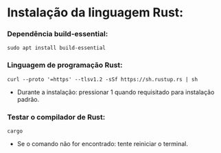 # Instalação da linguagem Rust:

### Dependência build-essential:
```
sudo apt install build-essential
```

### Linguagem de programação Rust:
```
curl --proto '=https' --tlsv1.2 -sSf https://sh.rustup.rs | sh
```
* Durante a instalação: pressionar 1 quando requisitado para instalação padrão.

### Testar o compilador de Rust:
```
cargo
```
* Se o comando não for encontrado: tente reiniciar o terminal.